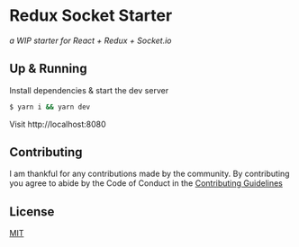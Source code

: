 # Redux Socket Starter

_a WIP starter for React + Redux + Socket.io_

## Up & Running

Install dependencies & start the dev server
```sh
$ yarn i && yarn dev
```

Visit http://localhost:8080

## Contributing

I am thankful for any contributions made by the community. By contributing you agree to abide by the Code of Conduct in the [Contributing Guidelines](.github/CONTRIBUTING.md)

## License

[MIT](LICENSE)
